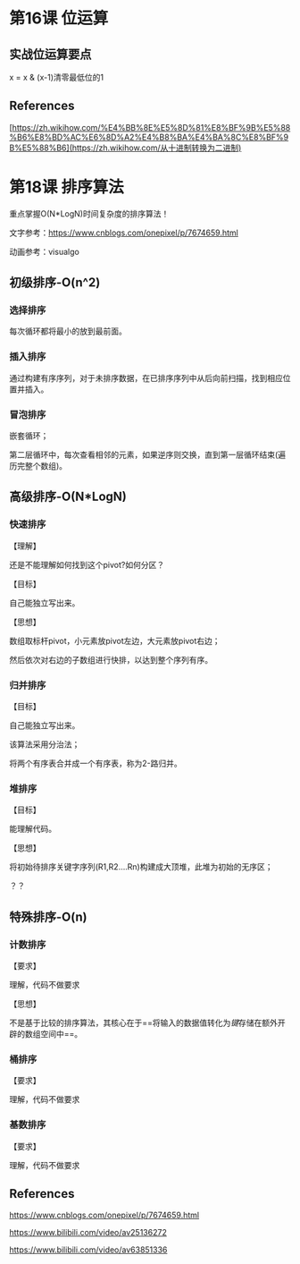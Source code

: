 # 第16课 位运算



## 实战位运算要点



x = x & (x-1)清零最低位的1





## References

[https://zh.wikihow.com/%E4%BB%8E%E5%8D%81%E8%BF%9B%E5%88%B6%E8%BD%AC%E6%8D%A2%E4%B8%BA%E4%BA%8C%E8%BF%9B%E5%88%B6](https://zh.wikihow.com/从十进制转换为二进制)











# 第18课 排序算法

重点掌握O(N*LogN)时间复杂度的排序算法！

文字参考：https://www.cnblogs.com/onepixel/p/7674659.html

动画参考：visualgo

## 初级排序-O(n^2)



### 选择排序

每次循环都将最小的放到最前面。



### 插入排序

通过构建有序序列，对于未排序数据，在已排序序列中从后向前扫描，找到相应位置并插入。



### 冒泡排序

嵌套循环；

第二层循环中，每次查看相邻的元素，如果逆序则交换，直到第一层循环结束(遍历完整个数组)。



## 高级排序-O(N*LogN)



### 快速排序

【理解】

还是不能理解如何找到这个pivot?如何分区？

【目标】

自己能独立写出来。

【思想】

数组取标杆pivot，小元素放pivot左边，大元素放pivot右边；

然后依次对右边的子数组进行快排，以达到整个序列有序。



### 归并排序



【目标】

自己能独立写出来。



该算法采用分治法；

将两个有序表合并成一个有序表，称为2-路归并。



### 堆排序

【目标】

能理解代码。

【思想】

将初始待排序关键字序列(R1,R2….Rn)构建成大顶堆，此堆为初始的无序区；

？？



## 特殊排序-O(n)



### 计数排序

【要求】

理解，代码不做要求

【思想】

不是基于比较的排序算法，其核心在于==将输入的数据值转化为*键*存储在额外开辟的数组空间中==。



### 桶排序

【要求】

理解，代码不做要求



### 基数排序

【要求】

理解，代码不做要求



## References

https://www.cnblogs.com/onepixel/p/7674659.html

https://www.bilibili.com/video/av25136272

https://www.bilibili.com/video/av63851336

